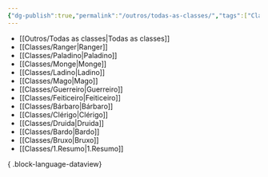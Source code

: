 ```yaml
---
{"dg-publish":true,"permalink":"/outros/todas-as-classes/","tags":["Classes"],"created":"2024-07-24T08:42:30.472-03:00"}
---
```



- [[Outros/Todas as classes\|Todas as classes]]
- [[Classes/Ranger\|Ranger]]
- [[Classes/Paladino\|Paladino]]
- [[Classes/Monge\|Monge]]
- [[Classes/Ladino\|Ladino]]
- [[Classes/Mago\|Mago]]
- [[Classes/Guerreiro\|Guerreiro]]
- [[Classes/Feiticeiro\|Feiticeiro]]
- [[Classes/Bárbaro\|Bárbaro]]
- [[Classes/Clérigo\|Clérigo]]
- [[Classes/Druida\|Druida]]
- [[Classes/Bardo\|Bardo]]
- [[Classes/Bruxo\|Bruxo]]
- [[Classes/1.Resumo\|1.Resumo]]

{ .block-language-dataview}